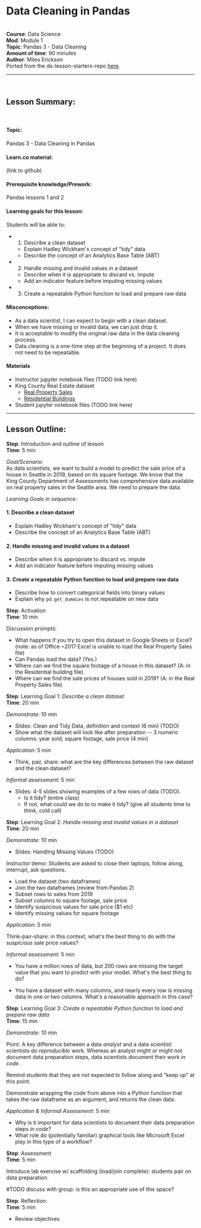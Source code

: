 Data Cleaning in Pandas
===
​
​<br />
**Course**: Data Science <br />
**Mod**: Module 1                    <br/>
**Topic**: Pandas 3 - Data Cleaning  <br/>
**Amount of time**: 90 minutes <br/>
**Author**: Miles Erickson  
​Ported from the ds-lesson-starters-repo [here](https://github.com/learn-co-curriculum/ds-lessons-starter/tree/master/lesson-plans-by-mod/Module-1/pandas-3-data-cleaning).
​
***
​
## Lesson Summary:
​
#### Topic:
Pandas 3 - Data Cleaning in Pandas
#### Learn.co material:
(link to github)
#### Prerequisite knowledge/Prework:
Pandas lessons 1 and 2
#### Learning goals for this lesson:
Students will be able to:

- 1. Describe a clean dataset
	- Explain Hadley Wickham's concept of "tidy" data
	- Describe the concept of an Analytics Base Table (ABT)
- 2. Handle missing and invalid values in a dataset
	- Describe when it is appropriate to discard vs. impute
	- Add an indicator feature before imputing missing values
- 3. Create a repeatable Python function to load and prepare raw data

#### Misconceptions:
- As a data scientist, I can expect to begin with a clean dataset.
- When we have missing or invalid data, we can just drop it.
- It is acceptable to modify the original raw data in the data cleaning process.
- Data cleaning is a one-time step at the beginning of a project. It does not need to be repeatable.

#### Materials
- Instructor jupyter notebook files (TODO link here)
- King County Real Estate dataset
	- [Real Property Sales](https://aqua.kingcounty.gov/extranet/assessor/Real%20Property%20Sales.zip)
	- [Residential Buildings](https://aqua.kingcounty.gov/extranet/assessor/Residential%20Building.zip)
- Student jupyter notebook files (TODO link here)

***

## Lesson Outline:

**Step**: Introduction and outline of lesson <br/>
**Time**: 5 min

_Goal/Scenario:_<br/>
As data scientists, we want to build a model to predict the sale price of a house in Seattle in 2019, based on its square footage. We know that the King County Department of Assessments has comprehensive data available on real property sales in the Seattle area. We need to prepare the data.

_Learning Goals in sequence:_<br/>

#### 1. Describe a clean dataset
- Explain Hadley Wickham's concept of "tidy" data
- Describe the concept of an Analytics Base Table (ABT)

#### 2. Handle missing and invalid values in a dataset
- Describe when it is appropriate to discard vs. impute
- Add an indicator feature before imputing missing values

#### 3. Create a repeatable Python function to load and prepare raw data
- Describe how to convert categorical fields into binary values
- Explain why `pd.get_dummies` is not repeatable on new data

**Step**: Activation <br/>
**Time**: 10 min

Discussion prompts:

- What happens if you try to open this dataset in Google Sheets or Excel? (note: as of Office ~2017 Excel is unable to load the Real Property Sales file)
- Can Pandas load the data? (Yes.)
- Where can we find the square footage of a house in this dataset? (A: in the Residential building file)
- Where can we find the sale prices of houses sold in 2019? (A: in the Real Property Sales file)

**Step**: Learning Goal 1: _Describe a clean dataset_ <br/>
**Time**: 20 min

_Demonstrate_: 10 min

- Slides: Clean and Tidy Data, definition and context (6 min) (TODO)
- Show what the dataset will look like after preparation -- 3 numeric columns: year sold, square footage, sale price (4 min)


_Application_: 5 min

- Think, pair, share: what are the key differences between the raw dataset and the clean dataset?

_Informal assessment_: 5 min <br/>

- Slides: 4-5 slides showing examples of a few rows of data (TODO).
	 - Is it tidy? (entire class)
    - If not, what could we do to to make it tidy? (give all students time to think, cold call)

**Step**: Learning Goal 2: _Handle missing and invalid values in a dataset_ <br/>
**Time**: 20 min

_Demonstrate_: 10 min <br/>

- Slides: Handling Missing Values (TODO)

Instructor demo: Students are asked to close their laptops, follow along, interrupt, ask questions.

- Load the dataset (two dataframes)
- Join the two dataframes (review from Pandas 2)
- Subset rows to sales from 2019
- Subset columns to square footage, sale price
- Identify suspicious values for sale price ($1 etc)
- Identify missing values for square footage

_Application_: 5 min <br/>

Think-pair-share: in this context, what's the best thing to do with the suspicious sale price values?

_Informal assessment_: 5 min <br/>

- You have a million rows of data, but 200 rows are missing the target value that you want to predict with your model. What's the best thing to do?

- You have a dataset with many columns, and nearly every row is missing data in one or two columns. What's a reasonable approach in this case?

**Step**: Learning Goal 3: _Create a repeatable Python function to load and prepare raw data_ <br/>
**Time**: 15 min

_Demonstrate_: 10 min <br/>

Point: A key difference between a data _analyst_ and a data _scientist_: scientists do _reproducible_ work. Whereas an analyst might or might not document data preparation steps, data scientists document their work _in code_.

Remind students that they are not expected to follow along and "keep up" at this point.

Demonstrate wrapping the code from above into a Python function that takes the raw dataframe as an argument, and returns the clean data.

_Application & Informal Assessment_: 5 min <br/>

- Why is it important for data scientists to document their data preparation steps _in code_?
- What role do (potentially familiar) graphical tools like Microsoft Excel play in this type of a workflow?


**Step**: Assessment<br/>
**Time**: 5 min<br/>

Introduce lab exercise w/ scaffolding (load/join complete): students pair on data preparation.

#TODO discuss with group: is this an appropriate use of this space?

**Step**: Reflection:  <br/>
**Time**: 5 min <br/>

* Review objectives
